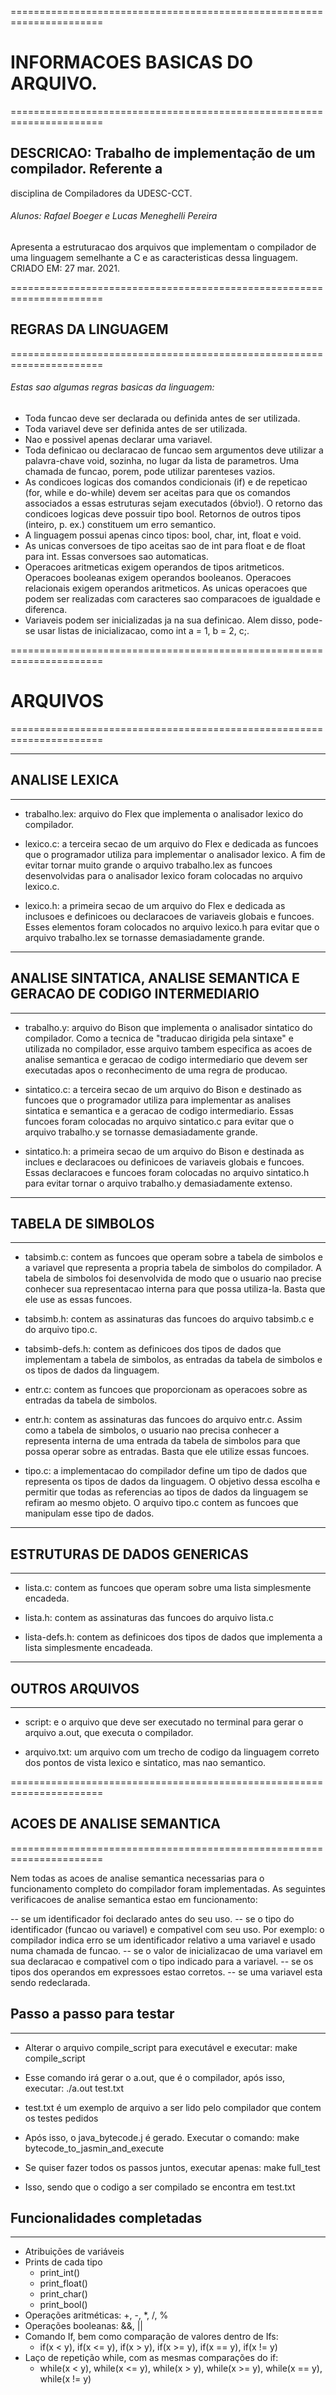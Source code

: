 ======================================================================
# INFORMACOES BASICAS DO ARQUIVO.
======================================================================

## DESCRICAO: Trabalho de implementação de um compilador. Referente a
disciplina de Compiladores da UDESC-CCT.

###### Alunos: Rafael Boeger e Lucas Meneghelli Pereira

Apresenta a estruturacao dos arquivos que implementam o
compilador de uma linguagem semelhante a C e as caracteristicas dessa
linguagem.
CRIADO EM: 27 mar. 2021.

======================================================================
## REGRAS DA LINGUAGEM
======================================================================

###### Estas sao algumas regras basicas da linguagem:

- Toda funcao deve ser declarada ou definida antes de ser utilizada.
- Toda variavel deve ser definida antes de ser utilizada.
- Nao e possivel apenas declarar uma variavel.
- Toda definicao ou declaracao de funcao sem argumentos deve
	utilizar a palavra-chave void, sozinha, no lugar da lista de
	parametros. Uma chamada de funcao, porem, pode utilizar parenteses
	vazios.
- As condicoes logicas dos comandos condicionais (if) e de repeticao
	(for, while e do-while) devem ser aceitas para que os comandos 	
	associados a essas estruturas sejam executados (óbvio!). O retorno
 	das condicoes logicas deve possuir tipo bool. Retornos de outros
 	tipos (inteiro, p. ex.) constituem um erro semantico.
- A linguagem possui apenas cinco tipos: bool, char, int, float e
	void.
- As unicas conversoes de tipo aceitas sao de int para float e de
	float para int. Essas conversoes sao automaticas.
- Operacoes aritmeticas exigem operandos de tipos aritmeticos.
	Operacoes booleanas exigem operandos booleanos. Operacoes 
	relacionais exigem operandos aritmeticos. As unicas operacoes
	que podem ser realizadas com caracteres sao comparacoes de
	igualdade e diferenca.
- Variaveis podem ser inicializadas ja na sua definicao. Alem disso,
	pode-se usar listas de inicializacao, como int a = 1, b = 2, c;.

======================================================================
# ARQUIVOS
======================================================================

----------------------------------------------------------------------
## ANALISE LEXICA
----------------------------------------------------------------------

- trabalho.lex: arquivo do Flex que implementa o analisador lexico do
	compilador.
	
- lexico.c: a terceira secao de um arquivo do Flex e dedicada as
	funcoes que o programador utiliza para implementar o analisador
	lexico. A fim de evitar tornar muito grande o arquivo trabalho.lex
	as funcoes desenvolvidas para o analisador lexico foram colocadas
	no arquivo lexico.c.
	
- lexico.h: a primeira secao de um arquivo do Flex e dedicada as
	inclusoes e definicoes ou declaracoes de variaveis globais e 
	funcoes. Esses elementos foram colocados no arquivo lexico.h para
	evitar que o arquivo trabalho.lex se tornasse demasiadamente grande.
	
----------------------------------------------------------------------
## ANALISE SINTATICA, ANALISE SEMANTICA E GERACAO DE CODIGO INTERMEDIARIO
----------------------------------------------------------------------

- trabalho.y: arquivo do Bison que implementa o analisador sintatico
	do compilador. Como a tecnica de "traducao dirigida pela sintaxe" e
	utilizada no compilador, esse arquivo tambem especifica as acoes de
	analise semantica e geracao de codigo intermediario que devem ser
	executadas apos o reconhecimento de uma regra de producao.
	
- sintatico.c: a terceira secao de um arquivo do Bison e destinado as
	funcoes que o programador utiliza para implementar as analises
	sintatica e semantica e a geracao de codigo intermediario. Essas
	funcoes foram colocadas no arquivo sintatico.c para evitar que o
	arquivo trabalho.y se tornasse demasiadamente grande.
	
- sintatico.h: a primeira secao de um arquivo do Bison e destinada
	as inclues e declaracoes ou definicoes de variaveis globais e 
	funcoes. Essas declaracoes e funcoes foram colocadas no arquivo
	sintatico.h para evitar tornar o arquivo trabalho.y demasiadamente
	extenso.

----------------------------------------------------------------------
## TABELA DE SIMBOLOS
----------------------------------------------------------------------

- tabsimb.c: contem as funcoes que operam sobre a tabela de simbolos 
	e a variavel que representa a propria tabela de simbolos do
	compilador. 
	A tabela de simbolos foi desenvolvida de modo que o usuario nao 
	precise conhecer sua representacao interna para que possa
	utiliza-la. Basta que ele use as essas funcoes.

- tabsimb.h: contem as assinaturas das funcoes do arquivo tabsimb.c
	e do arquivo tipo.c.

- tabsimb-defs.h: contem as definicoes dos tipos de dados que
	implementam a tabela de simbolos, as entradas da tabela de simbolos
	e os tipos de dados da linguagem.

- entr.c: contem as funcoes que proporcionam as operacoes sobre as
	entradas da tabela de simbolos.

- entr.h: contem as assinaturas das funcoes do arquivo entr.c. Assim
	como a tabela de simbolos, o usuario nao precisa conhecer a
	representa interna de uma entrada da tabela de simbolos para que
	possa operar sobre as entradas. Basta que ele utilize essas
	funcoes.

- tipo.c: a implementacao do compilador define um tipo de dados que
	representa os tipos de dados da linguagem. O objetivo dessa escolha
	e permitir que todas as referencias ao tipos de dados da linguagem
	se refiram ao mesmo objeto. O arquivo tipo.c contem as funcoes que
	manipulam esse tipo de dados.

----------------------------------------------------------------------
## ESTRUTURAS DE DADOS GENERICAS
----------------------------------------------------------------------

- lista.c: contem as funcoes que operam sobre uma lista simplesmente
	encadeda.

- lista.h: contem as assinaturas das funcoes do arquivo lista.c

- lista-defs.h: contem as definicoes dos tipos de dados que
	implementa a lista simplesmente encadeada.

----------------------------------------------------------------------
## OUTROS ARQUIVOS
----------------------------------------------------------------------

- script: e o arquivo que deve ser executado no terminal para gerar
	o arquivo a.out, que executa o compilador. 

- arquivo.txt: um arquivo com um trecho de codigo da linguagem correto
	dos pontos de vista lexico e sintatico, mas nao semantico.

======================================================================
## ACOES DE ANALISE SEMANTICA
======================================================================

Nem todas as acoes de analise semantica necessarias para o
funcionamento completo do compilador foram implementadas. As seguintes
verificacoes de analise semantica estao em funcionamento:

-- se um identificador foi declarado antes do seu uso.
-- se o tipo do identificador (funcao ou variavel) e compativel com seu
uso. Por exemplo: o compilador indica erro se um identificador
relativo a uma variavel e usado numa chamada de funcao.
-- se o valor de inicializacao de uma variavel em sua declaracao e
compativel com o tipo indicado para a variavel.
-- se os tipos dos operandos em expressoes estao corretos.
-- se uma variavel esta sendo redeclarada.

## Passo a passo para testar
---------------------------------------------------------------------
- Alterar o arquivo compile_script para executável e executar:
make compile_script

- Esse comando irá gerar o a.out, que é o compilador, após isso,
executar:
./a.out test.txt
- test.txt é um exemplo de arquivo a ser lido pelo compilador que
contem os testes pedidos

- Após isso, o java_bytecode.j é gerado. Executar o comando:
make bytecode_to_jasmin_and_execute

- Se quiser fazer todos os passos juntos, executar apenas:
make full_test
- Isso, sendo que o codigo a ser compilado se encontra em test.txt

## Funcionalidades completadas
---------------------------------------------------------------------
- Atribuições de variáveis
- Prints de cada tipo
    - print_int()
    - print_float()
    - print_char()
    - print_bool()
- Operações aritméticas: +, -, *, /, %
- Operações booleanas: &&, ||
- Comando If, bem como comparação de valores dentro de Ifs:
    - if(x < y), if(x <= y), if(x > y), if(x >= y), if(x == y), if(x != y)
- Laço de repetição while, com as mesmas comparações do if:
    - while(x < y), while(x <= y), while(x > y), while(x >= y), while(x == y), while(x != y)